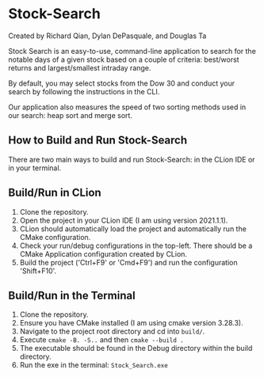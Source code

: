 # Stock-Search
Created by Richard Qian, Dylan DePasquale, and Douglas Ta

Stock Search is an easy-to-use, command-line application to search for the notable days of a given stock based on a couple of criteria: best/worst returns and largest/smallest intraday range.

By default, you may select stocks from the Dow 30 and conduct your search by following the instructions in the CLI.

Our application also measures the speed of two sorting methods used in our search: heap sort and merge sort.

## How to Build and Run Stock-Search

There are two main ways to build and run Stock-Search: in the CLion IDE or in your terminal.

## Build/Run in CLion

1.  Clone the repository.
2.  Open the project in your CLion IDE (I am using version 2021.1.1).
3.  CLion should automatically load the project and automatically run the CMake configuration.
4.  Check your run/debug configurations in the top-left. There should be a CMake Application configuration created by CLion.
5.  Build the project ('Ctrl+F9' or 'Cmd+F9') and run the configuration 'Shift+F10'.


## Build/Run in the Terminal
1. Clone the repository.
2. Ensure you have CMake installed (I am using cmake version 3.28.3).
3. Navigate to the project root directory and cd into `build/`.
4. Execute `cmake -B. -S..` and then `cmake --build .`
5. The executable should be found in the Debug directory within the build directory.
6. Run the exe in the terminal: `Stock_Search.exe`


